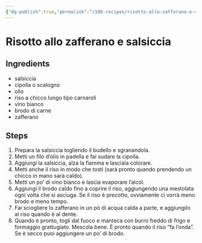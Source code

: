 ```yaml
---
{"dg-publish":true,"permalink":"/100-recipes/risotto-allo-zafferano-e-salsiccia/"}
---
```


# Risotto allo zafferano e salsiccia
## Ingredients
- salsiccia
- cipolla o scalogno
- olio
- riso a chicco lungo tipo carnaroli
- vino bianco
- brodo di carne
- zafferano
## Steps
1. Prepara la salsiccia togliendo il budello e sgranandola.
2. Metti un filo d’olio in padella e fai sudare la cipolla.
3. Aggiungi la salsiccia, alza la fiamma e lasciala colorare.
4. Metti anche il riso in modo che tosti (sarà pronto quando prendendo un chicco in mano sarà caldo).
5. Metti un po’ di vino bianco e lascia evaporare l’alcol.
6. Aggiungi il brodo caldo fino a coprire il riso, aggiungendo una mestolata ogni volta che si asciuga. Se il riso è precotto, ovviamente ci vorrà meno brodo e meno tempo.
7. Fai sciogliere lo zafferano in un pò di acqua calda a parte, e aggiungilo al riso quando è al dente.
8. Quando è pronto, togli dal fuoco e manteca con burro freddo di frigo e formaggio grattugiato. Mescola bene. È pronto quando il riso “fa l’onda”. Se è secco puoi aggiungere un po’ di brodo.